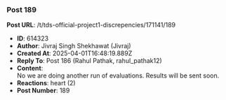 ### Post 189
**Post URL**: /t/tds-official-project1-discrepencies/171141/189
- **ID**: 614323
- **Author**: Jivraj Singh Shekhawat (Jivraj)
- **Created At**: 2025-04-01T16:48:19.889Z
- **Reply To**: Post 186 (Rahul Pathak, rahul_pathak12)
- **Content**:  
  No we are doing another run of evaluations. Results will be sent soon.
- **Reactions**: heart (2)
- **Post Number**: 189

